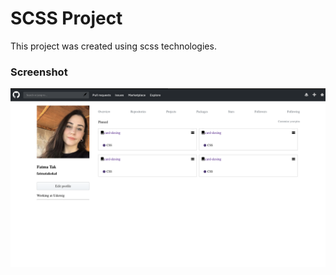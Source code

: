 <h1>SCSS Project</h1>
 
This project was created using scss technologies. 

<h3>Screenshot</h3>

![](Screenshot.png)

